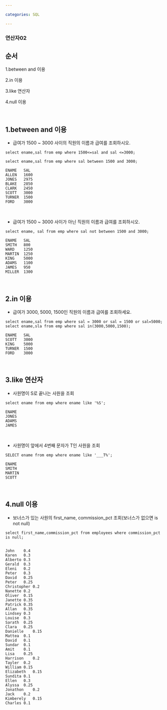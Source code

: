 ```yaml
---

categories: SQL

---
```



### 연산자02

순서
---
1.between and 이용 

2.in 이용

3.like 연산자

4.null 이용


 &nbsp;

1.between and 이용 
---


- 급여가 1500 ~ 3000 사이의 직원의 이름과 급여를 조회하시오.

```
select ename,sal from emp where 1500<=sal and sal <=3000; 

select ename,sal from emp where sal between 1500 and 3000;

```
```
ENAME	SAL
ALLEN	1600
JONES	2975
BLAKE	2850
CLARK	2450
SCOTT	3000
TURNER	1500
FORD	3000
```
 &nbsp;

- 급여가 1500 ~ 3000 사이가 아닌 직원의 이름과 급여를 조회하시오.
```
select ename, sal from emp where sal not between 1500 and 3000;

```


``` 
ENAME	SAL
SMITH	800
WARD	1250
MARTIN	1250
KING	5000
ADAMS	1100
JAMES	950
MILLER	1300
```
 &nbsp;

2.in 이용
---

- 급여가 3000, 5000, 1500인 직원의 이름과 급여를 조회하세요.
```
select ename,sal from emp where sal = 3000 or sal = 1500 or sal=5000; 
select ename,sla from emp where sal in(3000,5000,1500);
```
```
ENAME	SAL
SCOTT	3000
KING	5000
TURNER	1500
FORD	3000
```
 &nbsp;

3.like 연산자
---
- 사원명이 S로 끝나는 사원을 조회

```
select ename from emp where ename like '%S';
```
```
ENAME
JONES
ADAMS
JAMES
```
 &nbsp;

- 사원명이 앞에서 4번째 문자가 T인 사원을 조회


```
SELECT ename from emp where ename like '___T%';
```

```
ENAME
SMITH
MARTIN
SCOTT
```
 &nbsp;

4.null 이용
---


- 보너스가 있는 사원의 first_name, commission_pct 조회(보너스가 없으면 is not null)


```
select first_name,commission_pct from employees where commission_pct is null;
```
```

John	0.4
Karen	0.3
Alberto	0.3
Gerald	0.3
Eleni	0.2
Peter	0.3
David	0.25
Peter	0.25
Christopher	0.2
Nanette	0.2
Oliver	0.15
Janette	0.35
Patrick	0.35
Allan	0.35
Lindsey	0.3
Louise	0.3
Sarath	0.25
Clara	0.25
Danielle	0.15
Mattea	0.1
David	0.1
Sundar	0.1
Amit	0.1
Lisa	0.25
Harrison	0.2
Tayler	0.2
William	0.15
Elizabeth	0.15
Sundita	0.1
Ellen	0.3
Alyssa	0.25
Jonathon	0.2
Jack	0.2
Kimberely	0.15
Charles	0.1
```
